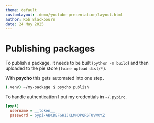 ```yaml
---
theme: default
customLayout: .demo/youtube-presentation/layout.html
author: Rob Blackbourn
date: 24 May 2025
---
```


# Publishing packages

To publish a package, it needs to be built (`python -m build`) and then uploaded
to the pie store (`twine upload dist/*`).

With **psycho** this gets automated into one step.

```bash
(.venv) ~/my-package $ psycho publish
```

To handle authentication I put my credentials in `~/.pypirc`.

```ini
[pypi]
  username = __token__
  password = pypi-ABCDEFGHIJKLMNOPQRSTUVWXYZ
```
